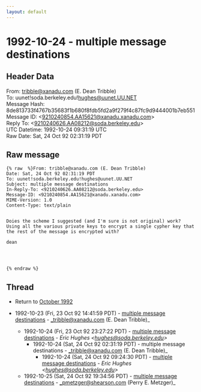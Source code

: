 ```yaml
---
layout: default
---
```


# 1992-10-24 - multiple message destinations

## Header Data

From: tribble@xanadu.com (E. Dean Tribble)<br>
To: uunet!soda.berkeley.edu!hughes@uunet.UU.NET<br>
Message Hash: 8de813733f4767b35683f1b680f8fdb5fd2a9f279f4c87fc9d9444001b7eb551<br>
Message ID: \<9210240854.AA15621@xanadu.xanadu.com\><br>
Reply To: \<9210240626.AA08212@soda.berkeley.edu\><br>
UTC Datetime: 1992-10-24 09:31:19 UTC<br>
Raw Date: Sat, 24 Oct 92 02:31:19 PDT<br>

## Raw message

```
{% raw  %}From: tribble@xanadu.com (E. Dean Tribble)
Date: Sat, 24 Oct 92 02:31:19 PDT
To: uunet!soda.berkeley.edu!hughes@uunet.UU.NET
Subject: multiple message destinations
In-Reply-To: <9210240626.AA08212@soda.berkeley.edu>
Message-ID: <9210240854.AA15621@xanadu.xanadu.com>
MIME-Version: 1.0
Content-Type: text/plain


Doies the scheme I suggested (and I'm sure is not original) work?
Using all the various private keys to encrypt a single cypher key that
the rest of the message is encrypted with?

dean




{% endraw %}
```

## Thread

+ Return to [October 1992](/archive/1992/10)

+ 1992-10-23 (Fri, 23 Oct 92 14:41:59 PDT) - [multiple message destinations](/archive/1992/10/9f9b86e3565a8dd49ce4497e2446b110ef99c335d5756437d03c3b8e68ad1d62) - _tribble@xanadu.com (E. Dean Tribble)_
  + 1992-10-24 (Fri, 23 Oct 92 23:27:22 PDT) - [multiple message destinations](/archive/1992/10/cfed7a111fb65e52097c55e2ea241c10fdb3bcd320dc7febef3af4197e8d3fb0) - _Eric Hughes \<hughes@soda.berkeley.edu\>_
    + 1992-10-24 (Sat, 24 Oct 92 02:31:19 PDT) - multiple message destinations - _tribble@xanadu.com (E. Dean Tribble)_
      + 1992-10-24 (Sat, 24 Oct 92 09:24:30 PDT) - [multiple message destinations](/archive/1992/10/b19a4e7de5587cdd9b020544e3ec69f78d61bdb5f100b3328b4e5795df3d237b) - _Eric Hughes \<hughes@soda.berkeley.edu\>_
  + 1992-10-25 (Sat, 24 Oct 92 19:34:56 PDT) - [multiple message destinations](/archive/1992/10/3c0b89761b1e93b00c3291ea3746200f0ab0e7b9873b929b14418acaffd7958c) - _pmetzger@shearson.com (Perry E. Metzger)_

